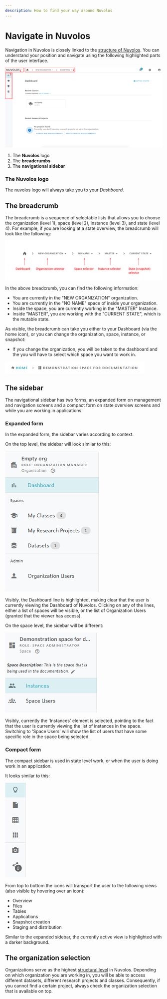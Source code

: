 ```yaml
---
description: How to find your way around Nuvolos
---
```


# Navigate in Nuvolos

Navigation in Nuvolos is closely linked to the [structure of Nuvolos](../data-organization/). You can understand your position and navigate using the following highlighted parts of the user interface.

![](../.gitbook/assets/screen-shot-2020-03-16-at-1.50.05-pm-2.png)

1. The **Nuvolos** logo
2. The **breadcrumbs**
3. The **navigational sidebar**

### The Nuvolos logo

The nuvolos logo will always take you to your _Dashboard._

## The breadcrumb

The breadcrumb is a sequence of selectable lists that allows you to choose the organization \(level 1\), space \(level 2\), instance \(level 3\), and state \(level 4\). For example, if you are looking at a state overview, the breadcrumb will look like the following:

![](../.gitbook/assets/screen-shot-2020-03-16-at-1.58.17-pm.png)

In the above breadcrumb, you can find the following information:

* You are currently in the "NEW ORGANIZATION" organization.
* You are currently in the "NO NAME" space of inside your organization.
* Inside the space, you are currently working in the "MASTER" Instance.
* Inside "MASTER", you are working with the "CURRENT STATE", which is the mutable state.

As visible, the breadcrumb can take you either to your Dashboard \(via the home icon\), or you can change the organization, space, instance, or snapshot:

* If you change the organization, you will be taken to the dashboard and the you will have to select which space you want to work in.

![](../.gitbook/assets/bc2.PNG)

## The sidebar

The navigational sidebar has two forms, an expanded form on management and navigation screens and a compact form on state overview screens and while you are working in applications.

### Expanded form

In the expanded form, the sidebar varies according to context. 

On the top level, the sidebar will look similar to this:

![The top level expanded sidebar](../.gitbook/assets/sidebar_dashboard.PNG)

Visibly, the Dashboard line is highlighted, making clear that the user is currently viewing the Dashboard of Nuvolos. Clicking on any of the lines, either a list of spaces will be visible, or the list of Organization Users \(granted that the viewer has access\).

On the space level, the sidebar will be different:

![Space level expanded sidebar](../.gitbook/assets/sidebar_space.PNG)

Visibly, currently the 'Instances' element is selected, pointing to the fact that the user is currently viewing the list of instances in the space. Switching to 'Space Users' will show the list of users that have some specific role in the space being selected.

### Compact form

The compact sidebar is used in state level work, or when the user is doing work in an application.

It looks similar to this:

![](../.gitbook/assets/sidebar_compact.PNG)

From top to bottom the icons will transport the user to the following views \(also visible by hovering over an icon\):

* Overview
* Files
* Tables
* Applications
* Snapshot creation
* Staging and distribution

Similar to the expanded sidebar, the currently active view is highlighted with a darker background.

## The organization selection

Organizations serve as the highest [structural level](../data-organization/) in Nuvolos. Depending on which organization you are working in, you will be able to access different datasets, different research projects and classes. Consequently, if you cannot find a certain project, always check the organization selection that is available on top.



